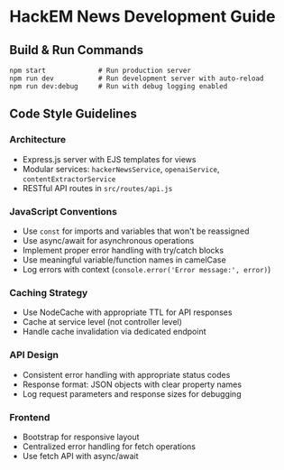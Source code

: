 # HackEM News Development Guide

## Build & Run Commands
```
npm start             # Run production server
npm run dev           # Run development server with auto-reload
npm run dev:debug     # Run with debug logging enabled
```

## Code Style Guidelines

### Architecture
- Express.js server with EJS templates for views
- Modular services: `hackerNewsService`, `openaiService`, `contentExtractorService`
- RESTful API routes in `src/routes/api.js`

### JavaScript Conventions
- Use `const` for imports and variables that won't be reassigned
- Use async/await for asynchronous operations
- Implement proper error handling with try/catch blocks
- Use meaningful variable/function names in camelCase
- Log errors with context (`console.error('Error message:', error)`)

### Caching Strategy
- Use NodeCache with appropriate TTL for API responses
- Cache at service level (not controller level)
- Handle cache invalidation via dedicated endpoint

### API Design
- Consistent error handling with appropriate status codes
- Response format: JSON objects with clear property names
- Log request parameters and response sizes for debugging

### Frontend
- Bootstrap for responsive layout
- Centralized error handling for fetch operations
- Use fetch API with async/await